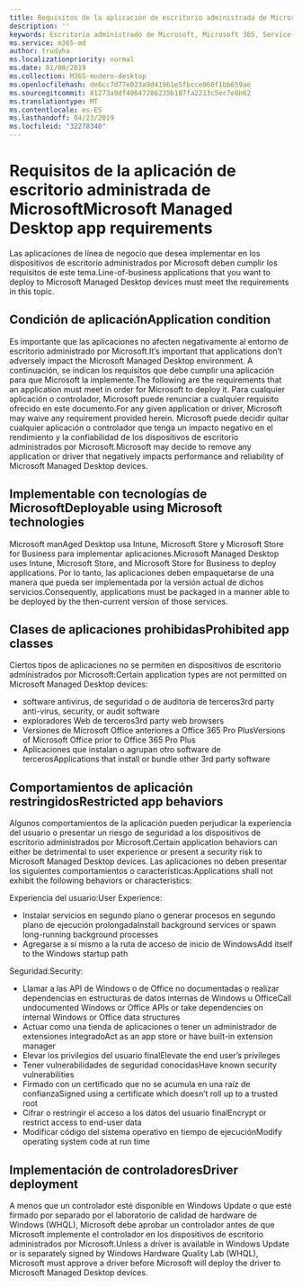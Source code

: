 ```yaml
---
title: Requisitos de la aplicación de escritorio administrada de Microsoft
description: ''
keywords: Escritorio administrado de Microsoft, Microsoft 365, Service, Documentation
ms.service: m365-md
author: trudyha
ms.localizationpriority: normal
ms.date: 01/08/2019
ms.collection: M365-modern-desktop
ms.openlocfilehash: de6cc7d77e023a9d41961e5fbcce060f1bb659ae
ms.sourcegitcommit: 81273a9df49647286235b187fa2213c5ec7e8b62
ms.translationtype: MT
ms.contentlocale: es-ES
ms.lasthandoff: 04/23/2019
ms.locfileid: "32278340"
---
```

# <a name="microsoft-managed-desktop-app-requirements"></a><span data-ttu-id="3802a-103">Requisitos de la aplicación de escritorio administrada de Microsoft</span><span class="sxs-lookup"><span data-stu-id="3802a-103">Microsoft Managed Desktop app requirements</span></span>

<!--This topic is the target for aka.ms/app-req. This is aka link is used from EA agreeement for MMD. do not delete.-->

<!--Application addendum -->
 
<span data-ttu-id="3802a-104">Las aplicaciones de línea de negocio que desea implementar en los dispositivos de escritorio administrados por Microsoft deben cumplir los requisitos de este tema.</span><span class="sxs-lookup"><span data-stu-id="3802a-104">Line-of-business applications that you want to deploy to Microsoft Managed Desktop devices must meet the requirements in this topic.</span></span> 

## <a name="application-condition"></a><span data-ttu-id="3802a-105">Condición de aplicación</span><span class="sxs-lookup"><span data-stu-id="3802a-105">Application condition</span></span>

<span data-ttu-id="3802a-106">Es importante que las aplicaciones no afecten negativamente al entorno de escritorio administrado por Microsoft.</span><span class="sxs-lookup"><span data-stu-id="3802a-106">It’s important that applications don’t adversely impact the Microsoft Managed Desktop environment.</span></span> <span data-ttu-id="3802a-107">A continuación, se indican los requisitos que debe cumplir una aplicación para que Microsoft la implemente.</span><span class="sxs-lookup"><span data-stu-id="3802a-107">The following are the requirements that an application must meet in order for Microsoft to deploy it.</span></span> <span data-ttu-id="3802a-108">Para cualquier aplicación o controlador, Microsoft puede renunciar a cualquier requisito ofrecido en este documento.</span><span class="sxs-lookup"><span data-stu-id="3802a-108">For any given application or driver, Microsoft may waive any requirement provided herein.</span></span> <span data-ttu-id="3802a-109">Microsoft puede decidir quitar cualquier aplicación o controlador que tenga un impacto negativo en el rendimiento y la confiabilidad de los dispositivos de escritorio administrados por Microsoft.</span><span class="sxs-lookup"><span data-stu-id="3802a-109">Microsoft may decide to remove any application or driver that negatively impacts performance and reliability of Microsoft Managed Desktop devices.</span></span>

## <a name="deployable-using-microsoft-technologies"></a><span data-ttu-id="3802a-110">Implementable con tecnologías de Microsoft</span><span class="sxs-lookup"><span data-stu-id="3802a-110">Deployable using Microsoft technologies</span></span>

<span data-ttu-id="3802a-111">Microsoft manAged Desktop usa Intune, Microsoft Store y Microsoft Store for Business para implementar aplicaciones.</span><span class="sxs-lookup"><span data-stu-id="3802a-111">Microsoft Managed Desktop uses Intune,  Microsoft Store, and  Microsoft Store for Business to deploy applications.</span></span> <span data-ttu-id="3802a-112">Por lo tanto, las aplicaciones deben empaquetarse de una manera que pueda ser implementada por la versión actual de dichos servicios.</span><span class="sxs-lookup"><span data-stu-id="3802a-112">Consequently, applications must be packaged in a manner able to be deployed by the then-current version of those services.</span></span>

## <a name="prohibited-app-classes"></a><span data-ttu-id="3802a-113">Clases de aplicaciones prohibidas</span><span class="sxs-lookup"><span data-stu-id="3802a-113">Prohibited app classes</span></span>

<span data-ttu-id="3802a-114">Ciertos tipos de aplicaciones no se permiten en dispositivos de escritorio administrados por Microsoft:</span><span class="sxs-lookup"><span data-stu-id="3802a-114">Certain application types are not permitted on Microsoft Managed Desktop devices:</span></span>
- <span data-ttu-id="3802a-115">software antivirus, de seguridad o de auditoría de terceros</span><span class="sxs-lookup"><span data-stu-id="3802a-115">3rd party anti-virus, security, or audit software</span></span>
- <span data-ttu-id="3802a-116">exploradores Web de terceros</span><span class="sxs-lookup"><span data-stu-id="3802a-116">3rd party web browsers</span></span>
- <span data-ttu-id="3802a-117">Versiones de Microsoft Office anteriores a Office 365 Pro Plus</span><span class="sxs-lookup"><span data-stu-id="3802a-117">Versions of Microsoft Office prior to Office 365 Pro Plus</span></span>
- <span data-ttu-id="3802a-118">Aplicaciones que instalan o agrupan otro software de terceros</span><span class="sxs-lookup"><span data-stu-id="3802a-118">Applications that install or bundle other 3rd party software</span></span>

## <a name="restricted-app-behaviors"></a><span data-ttu-id="3802a-119">Comportamientos de aplicación restringidos</span><span class="sxs-lookup"><span data-stu-id="3802a-119">Restricted app behaviors</span></span>

<span data-ttu-id="3802a-120">Algunos comportamientos de la aplicación pueden perjudicar la experiencia del usuario o presentar un riesgo de seguridad a los dispositivos de escritorio administrados por Microsoft.</span><span class="sxs-lookup"><span data-stu-id="3802a-120">Certain application behaviors can either be detrimental to user experience or present a security risk to Microsoft Managed Desktop devices.</span></span> <span data-ttu-id="3802a-121">Las aplicaciones no deben presentar los siguientes comportamientos o características:</span><span class="sxs-lookup"><span data-stu-id="3802a-121">Applications shall not exhibit the following behaviors or characteristics:</span></span> 

<span data-ttu-id="3802a-122">Experiencia del usuario:</span><span class="sxs-lookup"><span data-stu-id="3802a-122">User Experience:</span></span>
- <span data-ttu-id="3802a-123">Instalar servicios en segundo plano o generar procesos en segundo plano de ejecución prolongada</span><span class="sxs-lookup"><span data-stu-id="3802a-123">Install background services or spawn long-running background processes</span></span>
- <span data-ttu-id="3802a-124">Agregarse a sí mismo a la ruta de acceso de inicio de Windows</span><span class="sxs-lookup"><span data-stu-id="3802a-124">Add itself to the Windows startup path</span></span>

<span data-ttu-id="3802a-125">Seguridad:</span><span class="sxs-lookup"><span data-stu-id="3802a-125">Security:</span></span>
- <span data-ttu-id="3802a-126">Llamar a las API de Windows o de Office no documentadas o realizar dependencias en estructuras de datos internas de Windows u Office</span><span class="sxs-lookup"><span data-stu-id="3802a-126">Call undocumented Windows or Office APIs or take dependencies on internal Windows or Office data structures</span></span>
- <span data-ttu-id="3802a-127">Actuar como una tienda de aplicaciones o tener un administrador de extensiones integrado</span><span class="sxs-lookup"><span data-stu-id="3802a-127">Act as an app store or have built-in extension manager</span></span>
- <span data-ttu-id="3802a-128">Elevar los privilegios del usuario final</span><span class="sxs-lookup"><span data-stu-id="3802a-128">Elevate the end user’s privileges</span></span>
- <span data-ttu-id="3802a-129">Tener vulnerabilidades de seguridad conocidas</span><span class="sxs-lookup"><span data-stu-id="3802a-129">Have known security vulnerabilities</span></span>
- <span data-ttu-id="3802a-130">Firmado con un certificado que no se acumula en una raíz de confianza</span><span class="sxs-lookup"><span data-stu-id="3802a-130">Signed using a certificate which doesn’t roll up to a trusted root</span></span>
- <span data-ttu-id="3802a-131">Cifrar o restringir el acceso a los datos del usuario final</span><span class="sxs-lookup"><span data-stu-id="3802a-131">Encrypt or restrict access to end-user data</span></span>
- <span data-ttu-id="3802a-132">Modificar código del sistema operativo en tiempo de ejecución</span><span class="sxs-lookup"><span data-stu-id="3802a-132">Modify operating system code at run time</span></span>

## <a name="driver-deployment"></a><span data-ttu-id="3802a-133">Implementación de controladores</span><span class="sxs-lookup"><span data-stu-id="3802a-133">Driver deployment</span></span>

<span data-ttu-id="3802a-134">A menos que un controlador esté disponible en Windows Update o que esté firmado por separado por el laboratorio de calidad de hardware de Windows (WHQL), Microsoft debe aprobar un controlador antes de que Microsoft implemente el controlador en los dispositivos de escritorio administrados por Microsoft.</span><span class="sxs-lookup"><span data-stu-id="3802a-134">Unless a driver is available in Windows Update or is separately signed by Windows Hardware Quality Lab (WHQL), Microsoft must approve a driver before Microsoft will deploy the driver to Microsoft Managed Desktop devices.</span></span>
